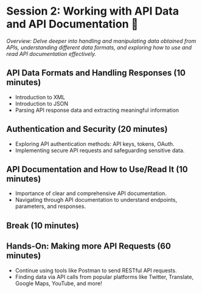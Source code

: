 # Session 2: Working with API Data and API Documentation 📜
_Overview: Delve deeper into handling and manipulating data obtained from APIs, understanding different data formats, and exploring how to use and read API documentation effectively._

## API Data Formats and Handling Responses (10 minutes)
* Introduction to XML
* Introduction to JSON
* Parsing API response data and extracting meaningful information

## Authentication and Security (20 minutes)
* Exploring API authentication methods: API keys, tokens, OAuth.
* Implementing secure API requests and safeguarding sensitive data.

## API Documentation and How to Use/Read It (10 minutes)
* Importance of clear and comprehensive API documentation.
* Navigating through API documentation to understand endpoints, parameters, and responses.

## Break (10 minutes)

## Hands-On: Making more API Requests (60 minutes)
* Continue using tools like Postman to send RESTful API requests.
* Finding data via API calls from popular platforms like Twitter, Translate, Google Maps, YouTube, and more!
  
